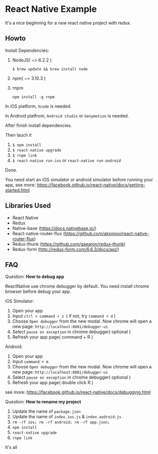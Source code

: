 # React Native Example
It's a nice beginning for a new react native project with redux.

## Howto

Install Dependencies:

1. NodeJS( ~> 6.2.2 )

   `$ brew update && brew install node`

2. npm( ~> 3.10.3 )

3. rnpm

    `npm install -g rnpm`

In iOS platform, `Xcode` is needed.

In Android platfrom, `Android studio` or `Genymotion` is needed.

After finish install dependencies.

Then lauch it
1. `$ npm install`
2. `$ react-native upgrade`
3. `$ rnpm link`
4. `$ react-native run-ios` or `react-native run-android`

Done.

You need start an iOS simulator or android simulator before running your app, see more: https://facebook.github.io/react-native/docs/getting-started.html
## Libraries Used
  - React Native
  - Redux
  - Native-base (https://docs.nativebase.io/)
  - React-native-router-flux (https://github.com/aksonov/react-native-router-flux)
  - Redux-thunk (https://github.com/gaearon/redux-thunk)
  - Redux-form (http://redux-form.com/6.6.3/docs/api/)
## FAQ
Question: **How to debug app**

ReactNative use chrome debugger by default. You need install chrome browser before debug your app.

iOS Simulator:

1. Open your app
2. Input `ctrl + command + z `( if not, try `command + d` )
3. Choose `Open debugger` from the new modal. Now chrome will open a new page: `http://localhost:8081/debugger-ui`
4. Select `pause on exception` in chrome debugger( optional )
5. Refresh your app page( command + R )

Android:

1. Open your app
2. Input `command + m`
3. Choose `Open debugger` from the new modal. Now chrome will open a new page: `http://localhost:8081/debugger-ui`
4. Select `pause on exception` in chrome debugger( optional )
5. Refresh your app page( double click R )

see more: https://facebook.github.io/react-native/docs/debugging.html

Question: **How to rename my project**

1. Update the name of `package.json`
2. Update the name of `index.ios.js` & `index.android.js`
3. `rm -rf ios; rm -rf android; rm -rf app.json;`
4. `npm install`
5. `react-native upgrade`
6. `rnpm link`

It's all
